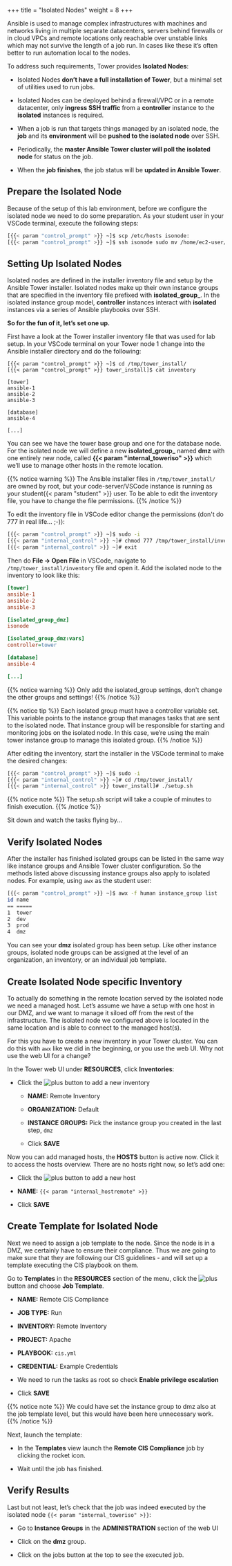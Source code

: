 +++
title = "Isolated Nodes"
weight = 8
+++

Ansible is used to manage complex infrastructures with machines and networks living in multiple separate datacenters, servers behind firewalls or in cloud VPCs and remote locations only reachable over unstable links which may not survive the length of a job run. In cases like these it’s often better to run automation local to the nodes.

To address such requirements, Tower provides **Isolated Nodes**:

- Isolated Nodes **don’t have a full installation of Tower**, but a minimal set of utilities used to run jobs.

- Isolated Nodes can be deployed behind a firewall/VPC or in a remote datacenter, only **ingress SSH traffic** from a **controller** instance to the **isolated** instances is required.

- When a job is run that targets things managed by an isolated node, the **job** and its **environment** will be **pushed to the isolated node** over SSH.

- Periodically, the **master Ansible Tower cluster will poll the isolated node** for status on the job.

- When the **job finishes**, the job status will be **updated in Ansible Tower**.

## Prepare the Isolated Node

Because of the setup of this lab environment, before we configure the isolated node we need to do some preparation. As your student user in your VSCode terminal, execute the following steps:

```bash
[{{< param "control_prompt" >}} ~]$ scp /etc/hosts isonode:
[{{< param "control_prompt" >}} ~]$ ssh isonode sudo mv /home/ec2-user/hosts /etc/
```

## Setting Up Isolated Nodes

Isolated nodes are defined in the installer inventory file and setup by the Ansible Tower installer. Isolated nodes make up their own instance groups that are specified in the inventory file prefixed with **isolated\_group\_**. In the isolated instance group model, **controller** instances interact with **isolated** instances via a series of Ansible playbooks over SSH.

**So for the fun of it, let’s set one up.**

First have a look at the Tower installer inventory file that was used for lab setup. In your VSCode terminal on your Tower node 1 change into the Ansible installer directory and do the following:

    [{{< param "control_prompt" >}} ~]$ cd /tmp/tower_install/
    [{{< param "control_prompt" >}} tower_install]$ cat inventory

    [tower]
    ansible-1
    ansible-2
    ansible-3

    [database]
    ansible-4

    [...]

You can see we have the tower base group and one for the database node. For the isolated node we will define a new **isolated\_group\_** named **dmz** with one entirely new node, called **{{< param "internal_toweriso" >}}** which we’ll use to manage other hosts in the remote location.

{{% notice warning %}}
The Ansible installer files in `/tmp/tower_install/` are owned by root, but your code-server/VSCode instance is running as your student{{< param "student" >}} user. To be able to edit the inventory file, you have to change the file permissions.
{{% /notice %}}

To edit the inventory file in VSCode editor change the permissions (don't do 777 in real life... ;-)):

```bash
[{{< param "control_prompt" >}} ~]$ sudo -i
[{{< param "internal_control" >}} ~]# chmod 777 /tmp/tower_install/inventory
[{{< param "internal_control" >}} ~]# exit
```

Then do **File -> Open File** in VSCode, navigate to `/tmp/tower_install/inventory` file and open it. Add the isolated node to the inventory to look like this:

```ini
[tower]
ansible-1
ansible-2
ansible-3

[isolated_group_dmz]
isonode

[isolated_group_dmz:vars]
controller=tower

[database]
ansible-4

[...]
```

{{% notice warning %}}
Only add the isolated_group settings, don't change the other groups and settings!
{{% /notice %}}

{{% notice tip %}}
Each isolated group must have a controller variable set. This variable points to the instance group that manages tasks that are sent to the isolated node. That instance group will be responsible for starting and monitoring jobs on the isolated node. In this case, we’re using the main tower instance group to manage this isolated group.
{{% /notice %}}

After editing the inventory, start the installer in the VSCode terminal to make the desired changes:

```bash
[{{< param "control_prompt" >}} ~]$ sudo -i
[{{< param "internal_control" >}} ~]# cd /tmp/tower_install/
[{{< param "internal_control" >}} tower_install]# ./setup.sh
```

{{% notice note %}}
The setup.sh script will take a couple of minutes to finish execution.
{{% /notice %}}

Sit down and watch the tasks flying by...

## Verify Isolated Nodes

After the installer has finished isolated groups can be listed in the same way like instance groups and Ansible Tower cluster configuration. So the methods listed above discussing instance groups also apply to isolated nodes. For example, using `awx` as the student user:

```bash
[{{< param "control_prompt" >}} ~]$ awx -f human instance_group list
id name
== =====
1  tower
2  dev
3  prod
4  dmz
```

You can see your **dmz** isolated group has been setup. Like other instance groups, isolated node groups can be assigned at the level of an organization, an inventory, or an individual job template.

## Create Isolated Node specific Inventory

To actually do something in the remote location served by the isolated node we need a managed host. Let’s assume we have a setup with one host in our DMZ, and we want to manage it siloed off from the rest of the infrastructure. The isolated node we configured above is located in the same location and is able to connect to the managed host(s).

For this you have to create a new inventory in your Tower cluster. You can do this with `awx` like we did in the beginning, or you use the web UI. Why not use the web UI for a change?

In the Tower web UI under **RESOURCES**, click **Inventories**:

- Click the ![plus](../../images/green_plus.png?classes=inline) button to add a new inventory

  - **NAME:** Remote Inventory

  - **ORGANIZATION:** Default

  - **INSTANCE GROUPS:** Pick the instance group you created in the last
    step, `dmz`

  - Click **SAVE**

Now you can add managed hosts, the **HOSTS** button is active now. Click it to access the hosts overview. There are no hosts right now, so let’s add one:

- Click the ![plus](../../images/green_plus.png?classes=inline) button to add a new host

- **NAME:** `{{< param "internal_hostremote" >}}`

- Click **SAVE**

## Create Template for Isolated Node

Next we need to assign a job template to the node. Since the node is in a DMZ, we certainly have to ensure their compliance. Thus we are going to make sure that they are following our CIS guidelines - and will set up a template executing the CIS playbook on them.

Go to **Templates** in the **RESOURCES** section of the menu, click the ![plus](../../images/green_plus.png?classes=inline) button and choose **Job Template**.

- **NAME:** Remote CIS Compliance

- **JOB TYPE:** Run

- **INVENTORY:** Remote Inventory

- **PROJECT:** Apache

- **PLAYBOOK:** `cis.yml`

- **CREDENTIAL:** Example Credentials

- We need to run the tasks as root so check **Enable privilege escalation**

- Click **SAVE**

{{% notice note %}}
We could have set the instance group to dmz also at the job template level, but this would have been here unnecessary work.
{{% /notice %}}

Next, launch the template:

- In the **Templates** view launch the **Remote CIS Compliance** job by clicking the rocket icon.

- Wait until the job has finished.

## Verify Results

Last but not least, let’s check that the job was indeed executed by the isolated node `{{< param "internal_toweriso" >}}`:

- Go to **Instance Groups** in the **ADMINISTRATION** section of the web UI

- Click on the **dmz** group.

- Click on the jobs button at the top to see the executed job.

